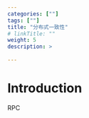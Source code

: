 ```yaml
---
categories: [""] 
tags: [""] 
title: "分布式一致性"
# linkTitle: ""
weight: 5
description: >
  
---
```


# Introduction
RPC
